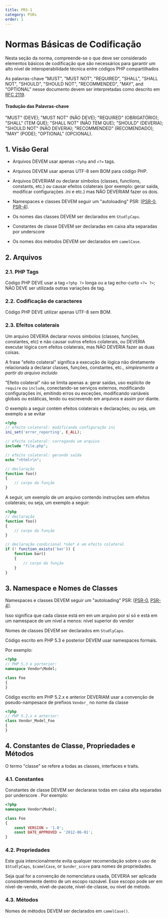 ```yaml
---
title: PRS-1
category: PSRs
order: 1
---
```


# Normas Básicas de Codificação

Nesta seção da norma, compreende-se o que deve ser considerado elementos básicos de codificação
que são necessários para garantir um alto nível de interoperabilidade técnica entre códigos PHP
compartilhados

As palavras-chave "MUST", "MUST NOT", "REQUIRED", "SHALL", "SHALL NOT", "SHOULD",
"SHOULD NOT", "RECOMMENDED", "MAY", and "OPTIONAL" nesse documento devem ser interpretadas como descrito em [RFC 2119].

#### Tradução das Palavras-chave
"MUST" (DEVE);
"MUST NOT" (NÃO DEVE);
"REQUIRED" (OBRIGATÓRIO);
"SHALL" (TEM QUE);
"SHALL NOT" (NÃO TEM QUE);
"SHOULD" (DEVERIA);
"SHOULD NOT" (NÃO DEVERIA);
"RECOMMENDED" (RECOMENDADO);
"MAY" (PODE);
"OPTIONAL" (OPCIONAL).

[RFC 2119]: http://www.ietf.org/rfc/rfc2119.txt
[PSR-0]: https://github.com/php-fig/fig-standards/blob/master/accepted/PSR-0.md
[PSR-4]: https://github.com/php-fig/fig-standards/blob/master/accepted/PSR-4-autoloader.md

## 1. Visão Geral

- Arquivos DEVEM usar apenas `<?php` and `<?=` tags.

- Arquivos DEVEM usar apenas UTF-8 sem BOM para código PHP.

- Arquivos DEVERIAM *ou* declarar símbolos (classes, functions, constants, etc.)
  *ou* causar efeitos colaterais (por exemplo: gerar saída, modificar configurações .ini e etc.)
  mas NÃO DEVERIAM fazer os dois.

- Namespaces e classes DEVEM seguir um "autoloading" PSR: [[PSR-0], [PSR-4]].

- Os nomes das classes DEVEM ser declarados em `StudlyCaps`.

- Constantes de classe DEVEM ser declaradas em caixa alta separadas por underscore

- Os nomes dos métodos DEVEM ser declarados em `camelCase`.

## 2. Arquivos

### 2.1. PHP Tags

Código PHP DEVE usar a tag `<?php ?>` longa ou a tag echo-curto `<?= ?>`;
NÃO DEVE ser utilizada outras variações de tag.

### 2.2. Codificação de caracteres

Código PHP DEVE utilizar apenas UTF-8 sem BOM.

### 2.3. Efeitos colaterais

Um arquivo DEVERIA declarar novos símbolos (classes, funções, constantes, etc)
e não causar outros efeitos colaterais, ou DEVERIA executar lógica com efeitos colaterais, mas NÃO DEVERIA fazer as duas coisas.

A frase "efeito colateral" significa a execução de lógica não diretamente relacionada a declarar classes, funções, constantes, etc.,
*simplesmente a partir do arquivo incluído*

"Efeito colateral" não se limita apenas a: gerar saídas, uso explícito de `require` ou `include`, conectando-se serviços externos,
modificando configurações ini, emitindo erros ou exceções, modificando variáveis globais ou estáticas,
lendo ou escrevendo em arquivos e assim por diante.

O exemplo a seguir contém efeitos colaterais e declarações;
ou seja, um exemplo a se evitar

~~~php
<?php
// efeito colateral: modificando configuração ini
ini_set('error_reporting', E_ALL);

// efeito colateral: carregando um arquivo
include "file.php";

// efeito colateral: gerando saída
echo "<html>\n";

// declaração
function foo()
{
    // corpo da função
}
~~~


A seguir, um exemplo de um arquivo contendo instruções sem efeitos colaterais; ou seja, um exemplo a seguir:

~~~php
<?php
// declaração
function foo()
{
    // corpo da função
}

// declaração condicional *não* é um efeito colateral
if (! function_exists('bar')) {
    function bar()
    {
        // corpo da função
    }
}
~~~

## 3. Namespace e Nomes de Classes

Namespaces e classes DEVEM seguir um "autoloading" PSR: [[PSR-0], [PSR-4]].

Isso significa que cada classe está em em um arquivo por si só
e está em um namespace de um nível a menos: nível superior do vendor

Nomes de classes DEVEM ser declarados em `StudlyCaps`.

Código escrito em PHP 5.3  e posterior DEVEM usar namespaces formais.

Por exemplo:

~~~php
<?php
// PHP 5.3 e porterior:
namespace Vendor\Model;

class Foo
{
}
~~~

Código escrito em PHP 5.2.x e anterior DEVERIAM usar a convenção de pseudo-nampesace
de prefixos `Vendor_` no nome da classe

~~~php
<?php
// PHP 5.2.x e anterior:
class Vendor_Model_Foo
{
}
~~~

## 4. Constantes de Classe, Propriedades e Métodos

O termo "classe" se refere a todas as classes, interfaces e traits.

### 4.1. Constantes

Constantes de classe DEVEM ser declararas todas em caixa alta separadas por underscore .
Por exemplo:

~~~php
<?php
namespace Vendor\Model;

class Foo
{
    const VERSION = '1.0';
    const DATE_APPROVED = '2012-06-01';
}
~~~

### 4.2. Propriedades

Este guia intencionalmente evita qualquer recomendação sobre o uso de
`$StudlyCaps`, `$camelCase`, or `$under_score` para nomes de propriedades.


Seja qual for a convenção de nomenclatura usada, DEVERIA ser aplicada consistentemente dentro de um
escopo razoável. Esse escopo pode ser em nível-de-vendo, nível-de-pacote, nível-de-classe,
ou nível de método.

### 4.3. Métodos

Nomes de métodos DEVEM ser declarados em `camelCase()`.
